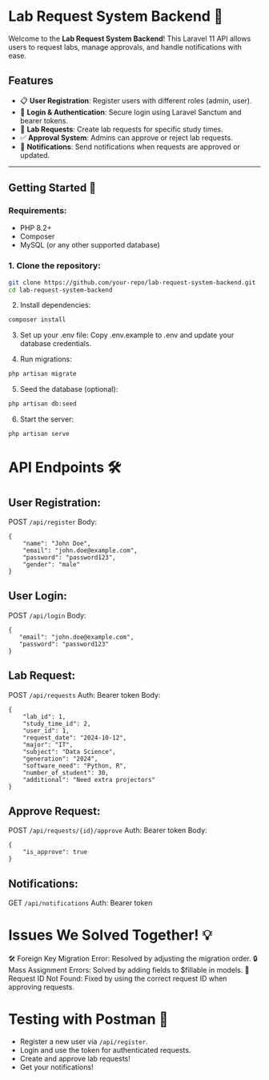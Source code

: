 # Lab Request System Backend 🌟

Welcome to the **Lab Request System Backend**! This Laravel 11 API allows users to request labs, manage approvals, and handle notifications with ease.

## Features
- 📋 **User Registration**: Register users with different roles (admin, user).
- 🔐 **Login & Authentication**: Secure login using Laravel Sanctum and bearer tokens.
- 📝 **Lab Requests**: Create lab requests for specific study times.
- ✅ **Approval System**: Admins can approve or reject lab requests.
- 🔔 **Notifications**: Send notifications when requests are approved or updated.

---

## Getting Started 🚀

### Requirements:
- PHP 8.2+
- Composer
- MySQL (or any other supported database)

### 1. Clone the repository:
```bash
git clone https://github.com/your-repo/lab-request-system-backend.git
cd lab-request-system-backend
```
2. Install dependencies:
```bash
composer install
```
3. Set up your .env file:
Copy .env.example to .env and update your database credentials.

4. Run migrations:
```bash
php artisan migrate
```

5. Seed the database (optional):
```bash
php artisan db:seed
```

6. Start the server:
```bash
php artisan serve
```

# API Endpoints 🛠️
## User Registration:
POST ```/api/register```
Body:
```
{
    "name": "John Doe",
    "email": "john.doe@example.com",
    "password": "password123",
    "gender": "male"
}
```

## User Login:
POST ```/api/login```
Body:
 ```
{
    "email": "john.doe@example.com",
    "password": "password123"
}
```

## Lab Request:
POST ```/api/requests```
Auth: Bearer token
Body:
```
{
    "lab_id": 1,
    "study_time_id": 2,
    "user_id": 1,
    "request_date": "2024-10-12",
    "major": "IT",
    "subject": "Data Science",
    "generation": "2024",
    "software_need": "Python, R",
    "number_of_student": 30,
    "additional": "Need extra projectors"
}
```

## Approve Request:
POST ```/api/requests/{id}/approve```
Auth: Bearer token
Body:
```
{
    "is_approve": true
}
```

## Notifications:
GET ```/api/notifications```
Auth: Bearer token

# Issues We Solved Together! 💡
🛠️ Foreign Key Migration Error: Resolved by adjusting the migration order.
🔒 Mass Assignment Errors: Solved by adding fields to $fillable in models.
🧪 Request ID Not Found: Fixed by using the correct request ID when approving requests.

# Testing with Postman 🧪
- Register a new user via ```/api/register```.
- Login and use the token for authenticated requests.
- Create and approve lab requests!
- Get your notifications!






